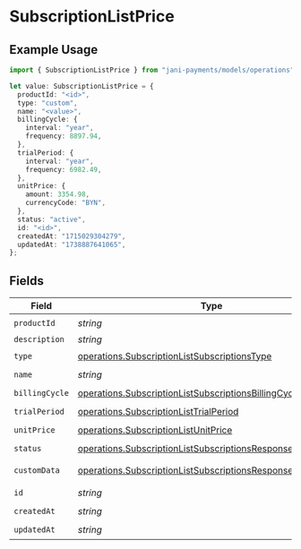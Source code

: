 # SubscriptionListPrice

## Example Usage

```typescript
import { SubscriptionListPrice } from "jani-payments/models/operations";

let value: SubscriptionListPrice = {
  productId: "<id>",
  type: "custom",
  name: "<value>",
  billingCycle: {
    interval: "year",
    frequency: 8897.94,
  },
  trialPeriod: {
    interval: "year",
    frequency: 6982.49,
  },
  unitPrice: {
    amount: 3354.98,
    currencyCode: "BYN",
  },
  status: "active",
  id: "<id>",
  createdAt: "1715029304279",
  updatedAt: "1738887641065",
};
```

## Fields

| Field                                                                                                                                    | Type                                                                                                                                     | Required                                                                                                                                 | Description                                                                                                                              |
| ---------------------------------------------------------------------------------------------------------------------------------------- | ---------------------------------------------------------------------------------------------------------------------------------------- | ---------------------------------------------------------------------------------------------------------------------------------------- | ---------------------------------------------------------------------------------------------------------------------------------------- |
| `productId`                                                                                                                              | *string*                                                                                                                                 | :heavy_check_mark:                                                                                                                       | N/A                                                                                                                                      |
| `description`                                                                                                                            | *string*                                                                                                                                 | :heavy_minus_sign:                                                                                                                       | N/A                                                                                                                                      |
| `type`                                                                                                                                   | [operations.SubscriptionListSubscriptionsType](../../models/operations/subscriptionlistsubscriptionstype.md)                             | :heavy_check_mark:                                                                                                                       | N/A                                                                                                                                      |
| `name`                                                                                                                                   | *string*                                                                                                                                 | :heavy_check_mark:                                                                                                                       | N/A                                                                                                                                      |
| `billingCycle`                                                                                                                           | [operations.SubscriptionListSubscriptionsBillingCycle](../../models/operations/subscriptionlistsubscriptionsbillingcycle.md)             | :heavy_check_mark:                                                                                                                       | N/A                                                                                                                                      |
| `trialPeriod`                                                                                                                            | [operations.SubscriptionListTrialPeriod](../../models/operations/subscriptionlisttrialperiod.md)                                         | :heavy_check_mark:                                                                                                                       | N/A                                                                                                                                      |
| `unitPrice`                                                                                                                              | [operations.SubscriptionListUnitPrice](../../models/operations/subscriptionlistunitprice.md)                                             | :heavy_check_mark:                                                                                                                       | N/A                                                                                                                                      |
| `status`                                                                                                                                 | [operations.SubscriptionListSubscriptionsResponse200Status](../../models/operations/subscriptionlistsubscriptionsresponse200status.md)   | :heavy_check_mark:                                                                                                                       | N/A                                                                                                                                      |
| `customData`                                                                                                                             | [operations.SubscriptionListSubscriptionsResponseCustomData](../../models/operations/subscriptionlistsubscriptionsresponsecustomdata.md) | :heavy_minus_sign:                                                                                                                       | Any valid JSON value                                                                                                                     |
| `id`                                                                                                                                     | *string*                                                                                                                                 | :heavy_check_mark:                                                                                                                       | N/A                                                                                                                                      |
| `createdAt`                                                                                                                              | *string*                                                                                                                                 | :heavy_check_mark:                                                                                                                       | N/A                                                                                                                                      |
| `updatedAt`                                                                                                                              | *string*                                                                                                                                 | :heavy_check_mark:                                                                                                                       | N/A                                                                                                                                      |